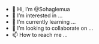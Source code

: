 - 👋 Hi, I’m @Sohaglemua
- 👀 I’m interested in ...
- 🌱 I’m currently learning ...
- 💞️ I’m looking to collaborate on ...
- 📫 How to reach me ...

<!---
Sohaglemua/Sohaglemua is a ✨ special ✨ repository because its `README.md` (this file) appears on your GitHub profile.
You can click the Preview link to take a look at your changes.
--->

